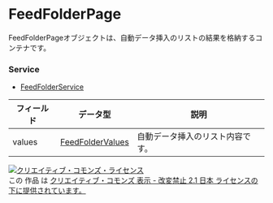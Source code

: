 # FeedFolderPage
FeedFolderPageオブジェクトは、自動データ挿入のリストの結果を格納するコンテナです。
### Service
+ [FeedFolderService](../services/FeedFolderService.md)

| フィールド | データ型 | 説明 | 
|---|---|---|
| values| <a href="../data/FeedFolderValues.md">FeedFolderValues</a>| 自動データ挿入のリスト内容です。 |
<a rel="license" href="http://creativecommons.org/licenses/by-nd/2.1/jp/"><img alt="クリエイティブ・コモンズ・ライセンス" style="border-width:0" src="https://i.creativecommons.org/l/by-nd/2.1/jp/88x31.png" /></a><br />この 作品 は <a rel="license" href="http://creativecommons.org/licenses/by-nd/2.1/jp/">クリエイティブ・コモンズ 表示 - 改変禁止 2.1 日本 ライセンスの下に提供されています。</a>
